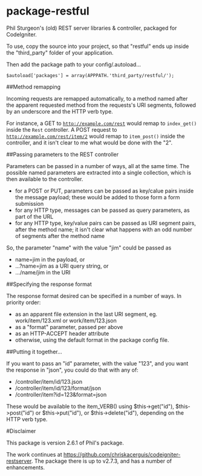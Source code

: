 # package-restful

Phil Sturgeon's (old) REST server libraries & controller, packaged for CodeIgniter.

To use, copy the source into your project, so that "restful" ends up inside the 
"third_party" folder of your application.

Then add the package path to your config/.autoload...
    
    $autoload['packages'] = array(APPPATH.'third_party/restful/');

##Method remapping

Incoming requests are remapped automatically, to a method named after the
apparent requested method from the requests's URI segments, followed by an
underscore and the HTTP verb type.

For instance, a GET to <code>http://example.com/rest</code>
would remap to <code>index_get()</code> inside the <code>Rest</code> controller.
A POST request to <code>http://example.com/rest/item/2</code> would remap to
<code>item_post()</code> inside the controller, and it isn't clear to me what would be done 
with the "2".

##Passing parameters to the REST controller

Parameters can be passed in a number of ways, all at the same time.
The possible named parameters are extracted into a single collection,
which is then available to the controller.

- for a POST or PUT, parameters can be passed as key/calue pairs inside the 
message payload; these would be added to those form a form submission
- for any HTTP type, messages can be passed as query parameters,
as part of the URL
- for any HTTP type, key/value pairs can be passed as URI segment pairs,
after the method name; it isn't clear what happens with an odd number of segments
after the method name

So, the parameter "name" with the value "jim" could be passed as
- name=jim in the payload, or
- ...?name=jim as a URI query string, or
- .../name/jim in the URI 

##Specifying the response format

The response format desired can be specified in a number of ways. 
In priority order:

- as an apparent file extension in the last URI segment, eg. work/item/123.xml or work/item/123.json
- as a "format" parameter, passed per above
- as an HTTP-ACCEPT header attribute
- otherwise, using the default format in the package config file.

##Putting it together...

If you want to pass an "id" parameter, with the value "123", and you want
the response in "json", you could do that with any of:

- /controller/item/id/123.json
- /controller/item/id/123/format/json
- /controller/item?id=123&format=json

These would be available to the item_VERB() using $this->get("id"), $this->post("id")
or $this->put("id"), or $this->delete("id"), depending on the HTTP verb type.

#Disclaimer

This package is version 2.6.1 of Phil's package.

The work continues at https://github.com/chriskacerguis/codeigniter-restserver.
The package there is up to v2.7.3, and has a number of enhancements.
